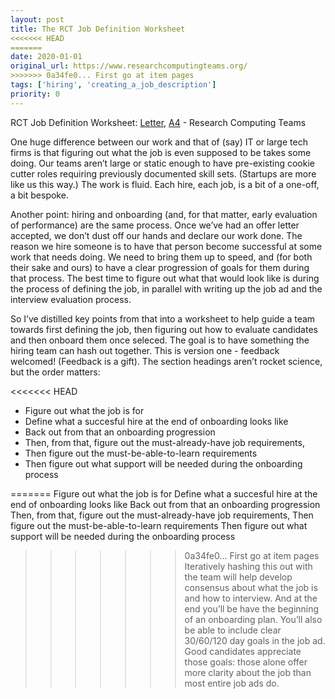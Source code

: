 ```yaml
---
layout: post
title: The RCT Job Definition Worksheet
<<<<<<< HEAD
=======
date: 2020-01-01
original_url: https://www.researchcomputingteams.org/
>>>>>>> 0a34fe0... First go at item pages
tags: ['hiring', 'creating_a_job_description']
priority: 0
---
```


<!-- markdownlint-disable MD033 -->
<!-- markdownlint-disable MD041 -->
<!-- markdownlint-disable MD049 -->

RCT Job Definition Worksheet: [Letter](https://docs.google.com/document/d/1XKOJ9CDMAwcgM-WCGP3_ccPlK_Y2td8w6Yz21ViDaeE/edit?usp=sharing), [A4](https://docs.google.com/document/d/1Y8_fKdJBqrDPXD6sxEFa5E1vgGvwK1oIn1Fy2XIIvks/edit?usp=sharing) - Research Computing Teams

One huge difference between our work and that of (say) IT or large tech firms is that figuring out what the job is even supposed to be takes some doing. Our teams aren’t large or static enough to have pre-existing cookie cutter roles requiring previously documented skill sets. (Startups are more like us this way.) The work is fluid. Each hire, each job, is a bit of a one-off, a bit bespoke.

Another point: hiring and onboarding (and, for that matter, early evaluation of performance) are the same process. Once we’ve had an offer letter accepted, we don’t dust off our hands and declare our work done. The reason we hire someone is to have that person become successful at some work that needs doing. We need to bring them up to speed, and (for both their sake and ours) to have a clear progression of goals for them during that process. The best time to figure out what that would look like is during the process of defining the job, in parallel with writing up the job ad and the interview evaluation process.

So I’ve distilled key points from that into a worksheet to help guide a team towards first defining the job, then figuring out how to evaluate candidates and then onboard them once seleced. The goal is to have something the hiring team can hash out together. This is version one - feedback welcomed! (Feedback is a gift). The section headings aren’t rocket science, but the order matters:

<<<<<<< HEAD
* Figure out what the job is for
* Define what a succesful hire at the end of onboarding looks like
* Back out from that an onboarding progression
* Then, from that, figure out the must-already-have job requirements,
* Then figure out the must-be-able-to-learn requirements
* Then figure out what support will be needed during the onboarding process

=======
Figure out what the job is for
Define what a succesful hire at the end of onboarding looks like
Back out from that an onboarding progression
Then, from that, figure out the must-already-have job requirements,
Then figure out the must-be-able-to-learn requirements
Then figure out what support will be needed during the onboarding process
>>>>>>> 0a34fe0... First go at item pages
Iteratively hashing this out with the team will help develop consensus about what the job is and how to interview. And at the end you’ll be have the beginning of an onboarding plan. You’ll also be able to include clear 30/60/120 day goals in the job ad. Good candidates appreciate those goals: those alone offer more clarity about the job than most entire job ads do.